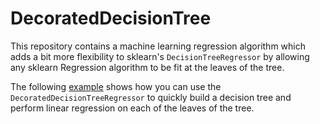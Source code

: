 # DecoratedDecisionTree

This repository contains a machine learning regression algorithm which
adds a bit more flexibility to sklearn's `DecisionTreeRegressor` by allowing any sklearn
Regression algorithm to be fit at the leaves of the tree.

The following [example](https://tjcombs.github.io/DecoratedDecisionTree/) shows how you can use the `DecoratedDecisionTreeRegressor` to quickly build a decision tree and perform linear regression on each of the leaves of the tree.

